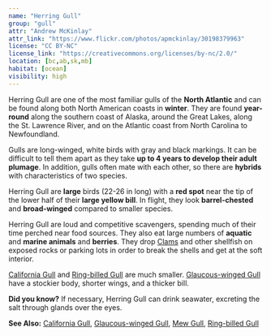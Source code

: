 ```yaml
---
name: "Herring Gull"
group: "gull"
attr: "Andrew McKinlay"
attr_link: "https://www.flickr.com/photos/apmckinlay/30198379963"
license: "CC BY-NC"
license_link: "https://creativecommons.org/licenses/by-nc/2.0/"
location: [bc,ab,sk,mb]
habitat: [ocean]
visibility: high
---
```

Herring Gull are one of the most familiar gulls of the **North Atlantic** and can be found along both North American coasts in **winter**. They are found **year-round** along the southern coast of Alaska, around the Great Lakes, along the St. Lawrence River, and on the Atlantic coast from North Carolina to Newfoundland.

Gulls are long-winged, white birds with gray and black markings. It can be difficult to tell them apart as they take **up to 4 years to develop their adult plumage**. In addition, gulls often mate with each other, so there are **hybrids** with characteristics of two species.

Herring Gull are **large** birds (22-26 in long) with a **red spot** near the tip of the lower half of their **large yellow bill**. In flight, they look **barrel-chested** and **broad-winged** compared to smaller species.

Herring Gull are loud and competitive scavengers, spending much of their time perched near food sources. They also eat large numbers of **aquatic** and **marine animals** and **berries**. They drop [Clams](/animals/clam/) and other shellfish on exposed rocks or parking lots in order to break the shells and get at the soft interior.

[California Gull](/birds/calgull/) and [Ring-billed Gull](/birds/ringgull/) are much smaller. [Glaucous-winged Gull](/birds/glaugull/) have a stockier body, shorter wings, and a thicker bill.

**Did you know?** If necessary, Herring Gull can drink seawater, excreting the salt through glands over the eyes.

<!-- generated, do not edit -->
**See Also:**
[California Gull](/birds/calgull/),
[Glaucous-winged Gull](/birds/glaugull/),
[Mew Gull](/birds/mewgull/),
[Ring-billed Gull](/birds/ringgull/)
